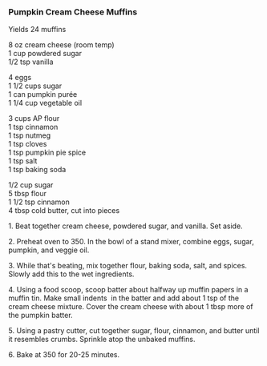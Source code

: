 
### Pumpkin Cream Cheese Muffins  
Yields 24 muffins  
    
8 oz cream cheese (room temp)  
1 cup powdered sugar  
1/2 tsp vanilla  
    
4 eggs  
1 1/2 cups sugar  
1 can pumpkin purée   
1 1/4 cup vegetable oil  
    
3 cups AP flour  
1 tsp cinnamon  
1 tsp nutmeg  
1 tsp cloves  
1 tsp pumpkin pie spice  
1 tsp salt  
1 tsp baking soda  
    
1/2 cup sugar  
5 tbsp flour  
1 1/2 tsp cinnamon  
4 tbsp cold butter, cut into pieces  
    
1\. Beat together cream cheese, powdered sugar, and vanilla. Set aside.   
    
2\. Preheat oven to 350. In the bowl of a stand mixer, combine eggs, sugar, pumpkin, and veggie oil.  
    
3\. While that's beating, mix together flour, baking soda, salt, and spices. Slowly add this to the wet ingredients.   
    
4\. Using a food scoop, scoop batter about halfway up muffin papers in a muffin tin. Make small indents  in the batter and add about 1 tsp of the cream cheese mixture. Cover the cream cheese with about 1 tbsp more of the pumpkin batter.   
    
5\. Using a pastry cutter, cut together sugar, flour, cinnamon, and butter until it resembles crumbs. Sprinkle atop the unbaked muffins.  
    
6\. Bake at 350 for 20-25 minutes.   
    
